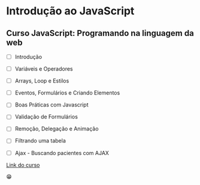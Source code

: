 # Introdução ao JavaScript
## Curso JavaScript: Programando na linguagem da web

- [ ] Introdução
- [ ] Variáveis e Operadores
- [ ] Arrays, Loop e Estilos
- [ ] Eventos, Formulários e Criando Elementos
- [ ] Boas Práticas com Javascript
- [ ] Validação de Formulários
- [ ] Remoção, Delegação e Animação
- [ ] Filtrando uma tabela
- [ ] Ajax - Buscando pacientes com AJAX


[Link do curso](https://cursos.alura.com.br/course/javascript-programando-na-linguagem-web)

:grin:
